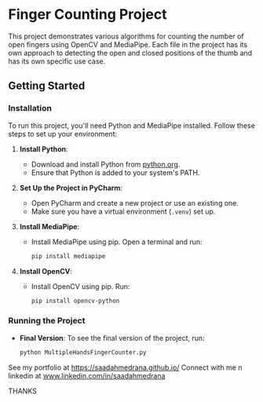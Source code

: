 # Finger Counting Project

This project demonstrates various algorithms for counting the number of open fingers using OpenCV and MediaPipe. Each file in the project has its own approach to detecting the open and closed positions of the thumb and has its own specific use case.

## Getting Started

### Installation

To run this project, you'll need Python and MediaPipe installed. Follow these steps to set up your environment:

1. **Install Python**:
   - Download and install Python from [python.org](https://www.python.org/).
   - Ensure that Python is added to your system's PATH.

2. **Set Up the Project in PyCharm**:
   - Open PyCharm and create a new project or use an existing one.
   - Make sure you have a virtual environment (`.venv`) set up.

3. **Install MediaPipe**:
   - Install MediaPipe using pip. Open a terminal and run:
     ```bash
     pip install mediapipe
     ```

4. **Install OpenCV**:
   - Install OpenCV using pip. Run:
     ```bash
     pip install opencv-python
     ```

### Running the Project

- **Final Version**:
  To see the final version of the project, run:
  ```bash
  python MultipleHandsFingerCounter.py


See my portfolio at https://saadahmedrana.github.io/
Connect with me n linkedin at www.linkedin.com/in/saadahmedrana

THANKS